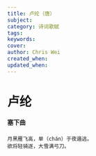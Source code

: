 ```yaml
---
title: 卢纶（唐）
subject: 
category: 诗词歌赋
tags: 
keywords: 
cover: 
author: Chris Wei
created_when: 
updated_when: 
---
```


# 卢纶

#### 塞下曲

```
月黑雁飞高，单（chán）于夜遁逃。
欲将轻骑逐，大雪满弓刀。
```
